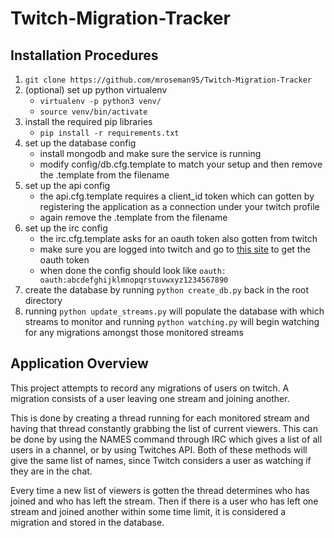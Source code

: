 # Twitch-Migration-Tracker

## Installation Procedures
1. `git clone https://github.com/mroseman95/Twitch-Migration-Tracker`
1. (optional) set up python virtualenv
	* `virtualenv -p python3 venv/`
	* `source venv/bin/activate`
1. install the required pip libraries
	* `pip install -r requirements.txt`
1. set up the database config
	* install mongodb and make sure the service is running
	* modify config/db.cfg.template to match your setup and then remove the .template from the filename
1. set up the api config
	* the api.cfg.template requires a client_id token which can gotten by registering the application as a connection under your twitch profile
	* again remove the .template from the filename
1. set up the irc config
	* the irc.cfg.template asks for an oauth token also gotten from twitch
	* make sure you are logged into twitch and go to [this site](https://twitchapps.com/tmi/) to get the oauth token
	* when done the config should look like `oauth: oauth:abcdefghijklmnopqrstuvwxyz1234567890`
1. create the database by running `python create_db.py` back in the root directory
1. running `python update_streams.py` will populate the database with which streams to monitor and running `python watching.py` will begin watching for any migrations amongst those monitored streams

## Application Overview
This project attempts to record any migrations of users on twitch. A migration consists of a user leaving one stream and joining another.

This is done by creating a thread running for each monitored stream and having that thread constantly grabbing the list of current viewers. This can be done by using the NAMES command through IRC which gives a list of all users in a channel, or by using Twitches API. Both of these methods will give the same list of names, since Twitch considers a user as watching if they are in the chat.

Every time a new list of viewers is gotten the thread determines who has joined and who has left the stream. Then if there is a user who has left one stream and joined another within some time limit, it is considered a migration and stored in the database.
